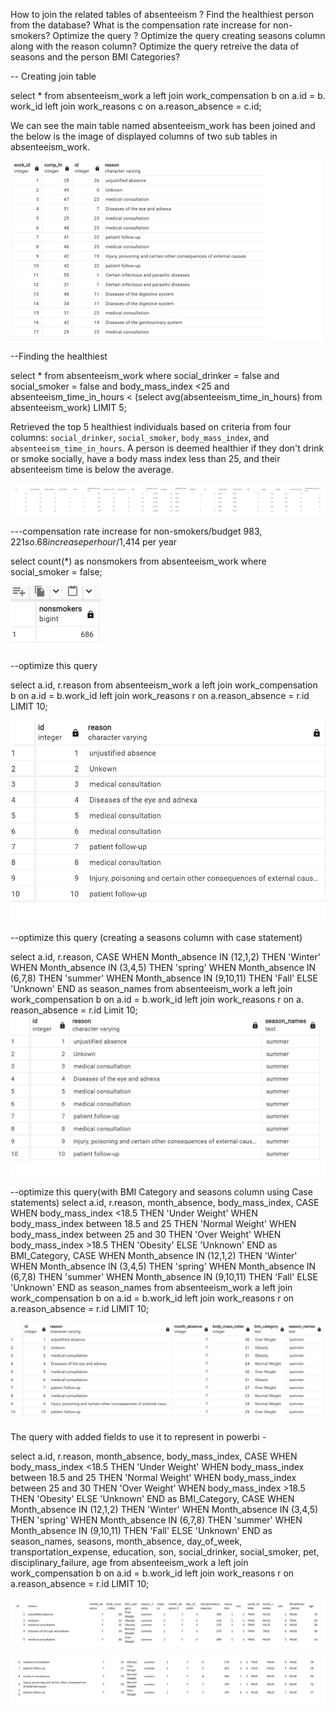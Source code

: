 How to join the related tables of absenteeism ?
Find the healthiest person from the database?
 What is the compensation rate increase for non-smokers?
Optimize the query ?
Optimize the query creating seasons column along with the reason column?
Optimize the query retreive the data of  seasons and the person BMI Categories?





-- Creating join table 

select * from absenteeism_work a
left join work_compensation b
on a.id = b. work_id
left join work_reasons c 
on a.reason_absence = c.id;

We can see the main table named absenteeism_work has been joined and the below is the image of displayed columns of two sub tables in absenteeism_work.

![Alt text](Join.png)

--Finding the healthiest

select * from absenteeism_work
where social_drinker = false and social_smoker = false
and body_mass_index <25 and
absenteeism_time_in_hours < (select avg(absenteeism_time_in_hours) from absenteeism_work)
LIMIT 5;



Retrieved the top 5 healthiest individuals based on criteria from four columns: `social_drinker`, `social_smoker`, `body_mass_index`, and `absenteeism_time_in_hours`. A person is deemed healthier if they don't drink or smoke socially, have a body mass index less than 25, and their absenteeism time is below the average.

![Alt text](finding_healthy.png)

---compensation rate increase for non-smokers/budget $983,221 so .68 increase per hour/$1,414 per year

select count(*) as nonsmokers from absenteeism_work
where social_smoker = false;

 ![Alt text](compensation_rate.png)

--optimize this query

select
a.id,
r.reason
from absenteeism_work a
left join work_compensation b
on a.id = b.work_id
left join work_reasons r on
a.reason_absence = r.id
LIMIT 10;

![Alt text](optimize_query.png)


--optimize this query (creating a seasons column with case statement)

select
a.id,
r.reason,
CASE WHEN Month_absence IN (12,1,2) THEN 'Winter'
     WHEN Month_absence IN (3,4,5) THEN 'spring'
	 WHEN Month_absence IN (6,7,8) THEN 'summer'
	 WHEN Month_absence IN (9,10,11) THEN 'Fall'
	 ELSE 'Unknown' END as season_names
from absenteeism_work a
left join work_compensation b
on a.id = b.work_id
left join work_reasons r on
a.	reason_absence = r.id
Limit 10;
![Alt text](optimize_query_seasons.png)
 
--optimize this query(with BMI Category and seasons column using Case statements)
select
a.id,
r.reason,
month_absence,
body_mass_index,
CASE WHEN body_mass_index <18.5 THEN 'Under Weight'
     WHEN body_mass_index between 18.5 and 25 THEN 'Normal Weight'
     WHEN body_mass_index between 25 and 30 THEN 'Over Weight'
	 WHEN body_mass_index >18.5 THEN 'Obesity'
	 ELSE 'Unknown' END as BMI_Category,
CASE WHEN Month_absence IN (12,1,2) THEN 'Winter'
     WHEN Month_absence IN (3,4,5) THEN 'spring'
	 WHEN Month_absence IN (6,7,8) THEN 'summer'
	 WHEN Month_absence IN (9,10,11) THEN 'Fall'
	 ELSE 'Unknown' END as season_names
from absenteeism_work a
left join work_compensation b
on a.id = b.work_id
left join work_reasons r on
a.reason_absence = r.id
LIMIT 10;

![Alt text](optimize_query_bmi.png)
 

The query with added fields to use it to represent in  powerbi -

select
a.id,
r.reason,
month_absence,
body_mass_index,
CASE WHEN body_mass_index <18.5 THEN 'Under Weight'
     WHEN body_mass_index between 18.5 and 25 THEN 'Normal Weight'
     WHEN body_mass_index between 25 and 30 THEN 'Over Weight'
	 WHEN body_mass_index >18.5 THEN 'Obesity'
	 ELSE 'Unknown' END as BMI_Category,
CASE WHEN Month_absence IN (12,1,2) THEN 'Winter'
     WHEN Month_absence IN (3,4,5) THEN 'spring'
	 WHEN Month_absence IN (6,7,8) THEN 'summer'
	 WHEN Month_absence IN (9,10,11) THEN 'Fall'
	 ELSE 'Unknown' END as season_names,
seasons,
month_absence,
day_of_week,
transportation_expense,
education,
son,
social_drinker,
social_smoker,
pet,
disciplinary_failure,
age
from absenteeism_work a
left join work_compensation b
on a.id = b.work_id
left join work_reasons r on
a.reason_absence = r.id
LIMIT 10;

![Alt text](overall_absence_data.png)

![Alt text](overall_absence_data-2.png)

